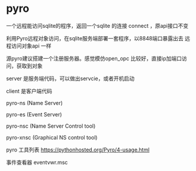 # pyro
一个远程能访问sqlite的程序，返回一个sqlite 的连接 connect ，原api接口不变
 
利用Pyro远程对象访问，在sqlite服务端部署一套程序，以8848端口暴露出去
远程访问对象api 一样

源pyro建议搭建一个注册服务器。感觉模仿open_opc 比较好，直接ip加端口访问，获取到对象

server 是服务端代码，可以做出servcie，或者开机启动

client 是客户端代码


pyro-ns   (Name Server)


pyro-es   (Event Server)



pyro-nsc   (Name Server Control tool)

pyro-xnsc   (Graphical NS control tool)

pyro 工具列表
https://pythonhosted.org/Pyro/4-usage.html

事件查看器  eventvwr.msc
